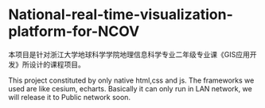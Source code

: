 # National-real-time-visualization-platform-for-NCOV

本项目是针对浙江大学地球科学学院地理信息科学专业二年级专业课《GIS应用开发》所设计的课程项目。

This project constituted by only native html,css and js.
The frameworks we used are like cesium, echarts.
Basically it can only run in LAN network, we will release it to Public network soon.
